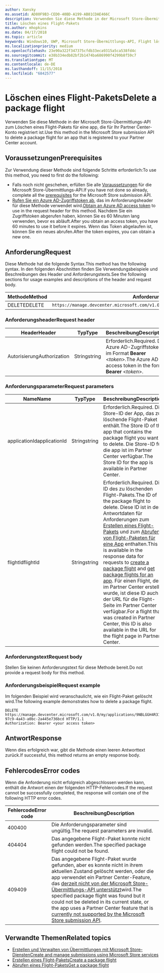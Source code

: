 ```yaml
---
author: Xansky
ms.assetid: AD80F9B3-CED0-40BD-A199-AB81CDAE466C
description: Verwenden Sie diese Methode in der Microsoft Store-Übermittlungs-API zum Löschen eines Flight-Pakets für eine app, die für Ihr Partner Center-Konto registriert ist.
title: Löschen eines Flight-Pakets
ms.author: mhopkins
ms.date: 04/17/2018
ms.topic: article
keywords: Windows10, UWP, Microsoft Store-Übermittlungs-API, Flight löschen
ms.localizationpriority: medium
ms.openlocfilehash: 23e90a322f347375cfdb33eca9315a5ca538fd4c
ms.sourcegitcommit: e38b334edb82bf2b1474ba686990f4299b8f59c7
ms.translationtype: MT
ms.contentlocale: de-DE
ms.lasthandoff: 11/15/2018
ms.locfileid: "6842577"
---
```

# <a name="delete-a-package-flight"></a><span data-ttu-id="3f402-104">Löschen eines Flight-Pakets</span><span class="sxs-lookup"><span data-stu-id="3f402-104">Delete a package flight</span></span>

<span data-ttu-id="3f402-105">Verwenden Sie diese Methode in der Microsoft Store-Übermittlungs-API zum Löschen eines Flight-Pakets für eine app, die für Ihr Partner Center-Konto registriert ist.</span><span class="sxs-lookup"><span data-stu-id="3f402-105">Use this method in the Microsoft Store submission API to delete a package flight for an app that is registered to your Partner Center account.</span></span>


## <a name="prerequisites"></a><span data-ttu-id="3f402-106">Voraussetzungen</span><span class="sxs-lookup"><span data-stu-id="3f402-106">Prerequisites</span></span>

<span data-ttu-id="3f402-107">Zur Verwendung dieser Methode sind folgende Schritte erforderlich:</span><span class="sxs-lookup"><span data-stu-id="3f402-107">To use this method, you need to first do the following:</span></span>

* <span data-ttu-id="3f402-108">Falls noch nicht geschehen, erfüllen Sie alle [Voraussetzungen](create-and-manage-submissions-using-windows-store-services.md#prerequisites) für die Microsoft Store-Übermittlungs-API.</span><span class="sxs-lookup"><span data-stu-id="3f402-108">If you have not done so already, complete all the [prerequisites](create-and-manage-submissions-using-windows-store-services.md#prerequisites) for the Microsoft Store submission API.</span></span>
* <span data-ttu-id="3f402-109">[Rufen Sie ein Azure AD-Zugriffstoken ab](create-and-manage-submissions-using-windows-store-services.md#obtain-an-azure-ad-access-token), das im Anforderungsheader für diese Methode verwendet wird.</span><span class="sxs-lookup"><span data-stu-id="3f402-109">[Obtain an Azure AD access token](create-and-manage-submissions-using-windows-store-services.md#obtain-an-azure-ad-access-token) to use in the request header for this method.</span></span> <span data-ttu-id="3f402-110">Nachdem Sie ein Zugriffstoken abgerufen haben, können Sie es 60 Minuten lang verwenden, bevor es abläuft.</span><span class="sxs-lookup"><span data-stu-id="3f402-110">After you obtain an access token, you have 60 minutes to use it before it expires.</span></span> <span data-ttu-id="3f402-111">Wenn das Token abgelaufen ist, können Sie ein neues abrufen.</span><span class="sxs-lookup"><span data-stu-id="3f402-111">After the token expires, you can obtain a new one.</span></span>

## <a name="request"></a><span data-ttu-id="3f402-112">Anforderung</span><span class="sxs-lookup"><span data-stu-id="3f402-112">Request</span></span>

<span data-ttu-id="3f402-113">Diese Methode hat die folgende Syntax.</span><span class="sxs-lookup"><span data-stu-id="3f402-113">This method has the following syntax.</span></span> <span data-ttu-id="3f402-114">In den folgenden Abschnitten finden Sie Verwendungsbeispiele und Beschreibungen des Header und Anforderungstexts.</span><span class="sxs-lookup"><span data-stu-id="3f402-114">See the following sections for usage examples and descriptions of the header and request body.</span></span>

| <span data-ttu-id="3f402-115">Methode</span><span class="sxs-lookup"><span data-stu-id="3f402-115">Method</span></span> | <span data-ttu-id="3f402-116">Anforderungs-URI</span><span class="sxs-lookup"><span data-stu-id="3f402-116">Request URI</span></span>                                                      |
|--------|------------------------------------------------------------------|
| <span data-ttu-id="3f402-117">DELETE</span><span class="sxs-lookup"><span data-stu-id="3f402-117">DELETE</span></span>    | ```https://manage.devcenter.microsoft.com/v1.0/my/applications/{applicationId}/flights/{flightId}``` |


### <a name="request-header"></a><span data-ttu-id="3f402-118">Anforderungsheader</span><span class="sxs-lookup"><span data-stu-id="3f402-118">Request header</span></span>

| <span data-ttu-id="3f402-119">Header</span><span class="sxs-lookup"><span data-stu-id="3f402-119">Header</span></span>        | <span data-ttu-id="3f402-120">Typ</span><span class="sxs-lookup"><span data-stu-id="3f402-120">Type</span></span>   | <span data-ttu-id="3f402-121">Beschreibung</span><span class="sxs-lookup"><span data-stu-id="3f402-121">Description</span></span>                                                                 |
|---------------|--------|-----------------------------------------------------------------------------|
| <span data-ttu-id="3f402-122">Autorisierung</span><span class="sxs-lookup"><span data-stu-id="3f402-122">Authorization</span></span> | <span data-ttu-id="3f402-123">String</span><span class="sxs-lookup"><span data-stu-id="3f402-123">string</span></span> | <span data-ttu-id="3f402-124">Erforderlich.</span><span class="sxs-lookup"><span data-stu-id="3f402-124">Required.</span></span> <span data-ttu-id="3f402-125">Das Azure AD-Zugriffstoken im Format **Bearer** &lt;*token*&gt;.</span><span class="sxs-lookup"><span data-stu-id="3f402-125">The Azure AD access token in the form **Bearer** &lt;*token*&gt;.</span></span> |


### <a name="request-parameters"></a><span data-ttu-id="3f402-126">Anforderungsparameter</span><span class="sxs-lookup"><span data-stu-id="3f402-126">Request parameters</span></span>

| <span data-ttu-id="3f402-127">Name</span><span class="sxs-lookup"><span data-stu-id="3f402-127">Name</span></span>        | <span data-ttu-id="3f402-128">Typ</span><span class="sxs-lookup"><span data-stu-id="3f402-128">Type</span></span>   | <span data-ttu-id="3f402-129">Beschreibung</span><span class="sxs-lookup"><span data-stu-id="3f402-129">Description</span></span>                                                                 |
|---------------|--------|-----------------------------------------------------------------------------|
| <span data-ttu-id="3f402-130">applicationId</span><span class="sxs-lookup"><span data-stu-id="3f402-130">applicationId</span></span> | <span data-ttu-id="3f402-131">String</span><span class="sxs-lookup"><span data-stu-id="3f402-131">string</span></span> | <span data-ttu-id="3f402-132">Erforderlich.</span><span class="sxs-lookup"><span data-stu-id="3f402-132">Required.</span></span> <span data-ttu-id="3f402-133">Die Store-ID der App, das zu löschende Flight-Paket enthält.</span><span class="sxs-lookup"><span data-stu-id="3f402-133">The Store ID of the app that contains the package flight you want to delete.</span></span> <span data-ttu-id="3f402-134">Die Store-ID für die app ist im Partner Center verfügbar.</span><span class="sxs-lookup"><span data-stu-id="3f402-134">The Store ID for the app is available in Partner Center.</span></span>  |
| <span data-ttu-id="3f402-135">flightId</span><span class="sxs-lookup"><span data-stu-id="3f402-135">flightId</span></span> | <span data-ttu-id="3f402-136">String</span><span class="sxs-lookup"><span data-stu-id="3f402-136">string</span></span> | <span data-ttu-id="3f402-137">Erforderlich.</span><span class="sxs-lookup"><span data-stu-id="3f402-137">Required.</span></span> <span data-ttu-id="3f402-138">Die ID des zu löschenden Flight-Pakets.</span><span class="sxs-lookup"><span data-stu-id="3f402-138">The ID of the package flight to delete.</span></span> <span data-ttu-id="3f402-139">Diese ID ist in den Antwortdaten für Anforderungen zum [Erstellen eines Flight-Pakets](create-a-flight.md) und zum [Abrufen von Flight-Paketen für eine App](get-flights-for-an-app.md) enthalten.</span><span class="sxs-lookup"><span data-stu-id="3f402-139">This ID is available in the response data for requests to [create a package flight](create-a-flight.md) and [get package flights for an app](get-flights-for-an-app.md).</span></span> <span data-ttu-id="3f402-140">Für einen Flight, der im Partner Center erstellt wurde, ist diese ID auch in der URL für die Flight-Seite im Partner Center verfügbar.</span><span class="sxs-lookup"><span data-stu-id="3f402-140">For a flight that was created in Partner Center, this ID is also available in the URL for the flight page in Partner Center.</span></span>  |


### <a name="request-body"></a><span data-ttu-id="3f402-141">Anforderungstext</span><span class="sxs-lookup"><span data-stu-id="3f402-141">Request body</span></span>

<span data-ttu-id="3f402-142">Stellen Sie keinen Anforderungstext für diese Methode bereit.</span><span class="sxs-lookup"><span data-stu-id="3f402-142">Do not provide a request body for this method.</span></span>


### <a name="request-example"></a><span data-ttu-id="3f402-143">Anforderungsbeispiel</span><span class="sxs-lookup"><span data-stu-id="3f402-143">Request example</span></span>

<span data-ttu-id="3f402-144">Im folgenden Beispiel wird veranschaulicht, wie ein Flight-Paket gelöscht wird.</span><span class="sxs-lookup"><span data-stu-id="3f402-144">The following example demonstrates how to delete a package flight.</span></span>

```
DELETE https://manage.devcenter.microsoft.com/v1.0/my/applications/9NBLGGH4R315/flights/43e448df-97c9-4a43-a0bc-2a445e736bcd HTTP/1.1
Authorization: Bearer <your access token>
```

## <a name="response"></a><span data-ttu-id="3f402-145">Antwort</span><span class="sxs-lookup"><span data-stu-id="3f402-145">Response</span></span>

<span data-ttu-id="3f402-146">Wenn dies erfolgreich war, gibt die Methode einen leeren Antworttext zurück.</span><span class="sxs-lookup"><span data-stu-id="3f402-146">If successful, this method returns an empty response body.</span></span>

## <a name="error-codes"></a><span data-ttu-id="3f402-147">Fehlercodes</span><span class="sxs-lookup"><span data-stu-id="3f402-147">Error codes</span></span>

<span data-ttu-id="3f402-148">Wenn die Anforderung nicht erfolgreich abgeschlossen werden kann, enthält die Antwort einen der folgenden HTTP-Fehlercodes.</span><span class="sxs-lookup"><span data-stu-id="3f402-148">If the request cannot be successfully completed, the response will contain one of the following HTTP error codes.</span></span>

| <span data-ttu-id="3f402-149">Fehlercode</span><span class="sxs-lookup"><span data-stu-id="3f402-149">Error code</span></span> |  <span data-ttu-id="3f402-150">Beschreibung</span><span class="sxs-lookup"><span data-stu-id="3f402-150">Description</span></span>                                                                                                                                                                           |
|--------|------------------|
| <span data-ttu-id="3f402-151">400</span><span class="sxs-lookup"><span data-stu-id="3f402-151">400</span></span>  | <span data-ttu-id="3f402-152">Die Anforderungsparameter sind ungültig.</span><span class="sxs-lookup"><span data-stu-id="3f402-152">The request parameters are invalid.</span></span> |
| <span data-ttu-id="3f402-153">404</span><span class="sxs-lookup"><span data-stu-id="3f402-153">404</span></span>  | <span data-ttu-id="3f402-154">Das angegebene Flight-Paket konnte nicht gefunden werden.</span><span class="sxs-lookup"><span data-stu-id="3f402-154">The specified package flight could not be found.</span></span>  |
| <span data-ttu-id="3f402-155">409</span><span class="sxs-lookup"><span data-stu-id="3f402-155">409</span></span>  | <span data-ttu-id="3f402-156">Das angegebene Flight-Paket wurde gefunden, aber es konnte nicht in ihrem aktuellen Zustand gelöscht werden, oder die app verwendet ein Partner Center-Feature, das [derzeit nicht von der Microsoft Store-Übermittlungs-API unterstützt](create-and-manage-submissions-using-windows-store-services.md#not_supported)wird.</span><span class="sxs-lookup"><span data-stu-id="3f402-156">The specified package flight was found but it could not be deleted in its current state, or the app uses a Partner Center feature that is [currently not supported by the Microsoft Store submission API](create-and-manage-submissions-using-windows-store-services.md#not_supported).</span></span> |   


## <a name="related-topics"></a><span data-ttu-id="3f402-157">Verwandte Themen</span><span class="sxs-lookup"><span data-stu-id="3f402-157">Related topics</span></span>

* [<span data-ttu-id="3f402-158">Erstellen und Verwalten von Übermittlungen mit Microsoft Store-Diensten</span><span class="sxs-lookup"><span data-stu-id="3f402-158">Create and manage submissions using Microsoft Store services</span></span>](create-and-manage-submissions-using-windows-store-services.md)
* [<span data-ttu-id="3f402-159">Erstellen eines Flight-Pakets</span><span class="sxs-lookup"><span data-stu-id="3f402-159">Create a package flight</span></span>](create-a-flight.md)
* [<span data-ttu-id="3f402-160">Abrufen eines Flight-Pakets</span><span class="sxs-lookup"><span data-stu-id="3f402-160">Get a package flight</span></span>](get-a-flight.md)
